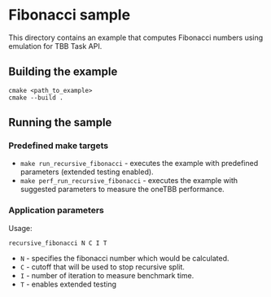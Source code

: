 # Fibonacci sample
This directory contains an example that computes Fibonacci numbers using emulation for TBB Task API.

## Building the example
```
cmake <path_to_example>
cmake --build .
```

## Running the sample
### Predefined make targets
* `make run_recursive_fibonacci` - executes the example with predefined parameters (extended testing enabled).
* `make perf_run_recursive_fibonacci` - executes the example with suggested parameters to measure the oneTBB performance.

### Application parameters
Usage:
```
recursive_fibonacci N C I T
```
* `N` - specifies the fibonacci number which would be calculated.
* `C` - cutoff that will be used to stop recursive split.
* `I` - number of iteration to measure benchmark time.
* `T` - enables extended testing
